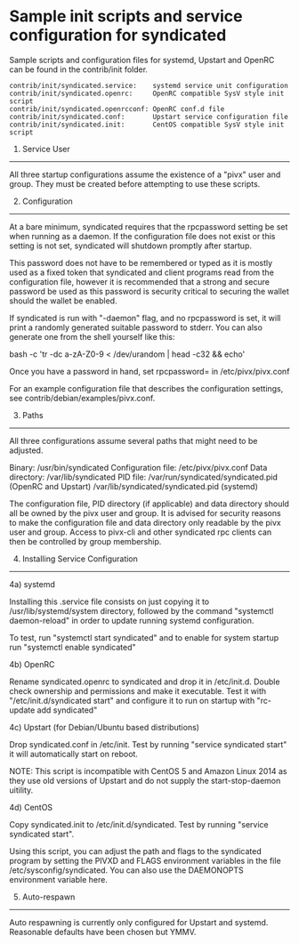 Sample init scripts and service configuration for syndicated
==========================================================

Sample scripts and configuration files for systemd, Upstart and OpenRC
can be found in the contrib/init folder.

    contrib/init/syndicated.service:    systemd service unit configuration
    contrib/init/syndicated.openrc:     OpenRC compatible SysV style init script
    contrib/init/syndicated.openrcconf: OpenRC conf.d file
    contrib/init/syndicated.conf:       Upstart service configuration file
    contrib/init/syndicated.init:       CentOS compatible SysV style init script

1. Service User
---------------------------------

All three startup configurations assume the existence of a "pivx" user
and group.  They must be created before attempting to use these scripts.

2. Configuration
---------------------------------

At a bare minimum, syndicated requires that the rpcpassword setting be set
when running as a daemon.  If the configuration file does not exist or this
setting is not set, syndicated will shutdown promptly after startup.

This password does not have to be remembered or typed as it is mostly used
as a fixed token that syndicated and client programs read from the configuration
file, however it is recommended that a strong and secure password be used
as this password is security critical to securing the wallet should the
wallet be enabled.

If syndicated is run with "-daemon" flag, and no rpcpassword is set, it will
print a randomly generated suitable password to stderr.  You can also
generate one from the shell yourself like this:

bash -c 'tr -dc a-zA-Z0-9 < /dev/urandom | head -c32 && echo'

Once you have a password in hand, set rpcpassword= in /etc/pivx/pivx.conf

For an example configuration file that describes the configuration settings,
see contrib/debian/examples/pivx.conf.

3. Paths
---------------------------------

All three configurations assume several paths that might need to be adjusted.

Binary:              /usr/bin/syndicated
Configuration file:  /etc/pivx/pivx.conf
Data directory:      /var/lib/syndicated
PID file:            /var/run/syndicated/syndicated.pid (OpenRC and Upstart)
                     /var/lib/syndicated/syndicated.pid (systemd)

The configuration file, PID directory (if applicable) and data directory
should all be owned by the pivx user and group.  It is advised for security
reasons to make the configuration file and data directory only readable by the
pivx user and group.  Access to pivx-cli and other syndicated rpc clients
can then be controlled by group membership.

4. Installing Service Configuration
-----------------------------------

4a) systemd

Installing this .service file consists on just copying it to
/usr/lib/systemd/system directory, followed by the command
"systemctl daemon-reload" in order to update running systemd configuration.

To test, run "systemctl start syndicated" and to enable for system startup run
"systemctl enable syndicated"

4b) OpenRC

Rename syndicated.openrc to syndicated and drop it in /etc/init.d.  Double
check ownership and permissions and make it executable.  Test it with
"/etc/init.d/syndicated start" and configure it to run on startup with
"rc-update add syndicated"

4c) Upstart (for Debian/Ubuntu based distributions)

Drop syndicated.conf in /etc/init.  Test by running "service syndicated start"
it will automatically start on reboot.

NOTE: This script is incompatible with CentOS 5 and Amazon Linux 2014 as they
use old versions of Upstart and do not supply the start-stop-daemon uitility.

4d) CentOS

Copy syndicated.init to /etc/init.d/syndicated. Test by running "service syndicated start".

Using this script, you can adjust the path and flags to the syndicated program by
setting the PIVXD and FLAGS environment variables in the file
/etc/sysconfig/syndicated. You can also use the DAEMONOPTS environment variable here.

5. Auto-respawn
-----------------------------------

Auto respawning is currently only configured for Upstart and systemd.
Reasonable defaults have been chosen but YMMV.

